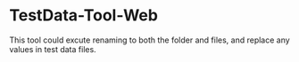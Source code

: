 # TestData-Tool-Web
This tool could excute renaming to both the folder and files, and replace any values in test data files.
